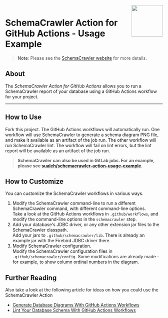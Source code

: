 <img src="https://raw.githubusercontent.com/schemacrawler/SchemaCrawler/master/schemacrawler-website/src/site/resources/images/schemacrawler_logo.png" height="100px" width="100px" align="right" />

# SchemaCrawler Action for GitHub Actions - Usage Example

> **Note**: Please see the [SchemaCrawler website](https://www.schemacrawler.com/) for more details.

## About

The *SchemaCrawler Action for GitHub Actions* allows you to run a SchemaCrawler report of your database using a GitHub Actions workflow for your project.


-----

## How to Use

Fork this project. The GitHub Actions workflows will automatically run. One workflow will use SchemaCrawler to generate a schema diagram PNG file, and make it available as an artifact of the job run. The other workflow will run SchemaCrawler lint. The workflow will fail on lint errors, but the lint report will be available as an artifact of the job run.

> **SchemaCrawler can also be used in GitLab jobs. For an example, please see [sualeh/schemacrawler-action-usage-example](https://gitlab.com/sualeh/schemacrawler-action-usage-example).**

## How to Customize

You can customize the SchemaCrawler workflows in various ways.

1. Modify the SchemaCrawler command-line to run a different SchemaCrawler command, with different command-line options.  
Take a look at the GitHub Actions workflows in `.github/workflows`, and modify the command-line options in the `schemacrawler` step.
2. Add your database's JDBC driver, or any other extension jar files to the SchemaCrawler classpath.  
Add your jars to `.github/schemacrawler/lib`. There is already an example jar with the Firebird JDBC driver there.
3. Modify SchemaCrawler configuration.  
Modify the SchemaCrawler configuration files in `.github/schemacrawler/config`. Some modifications are already made - for example, to show column ordinal numbers in the diagram.

## Further Reading

Also take a look at the following article for ideas on how you could use the SchemaCrawler Action
- [Generate Database Diagrams With GitHub Actions Workflows](https://dev.to/sualeh/generate-database-diagrams-with-github-actions-workflows-4l96)
- [Lint Your Database Schema With GitHub Actions Workflows](https://dev.to/sualeh/lint-your-database-schema-with-github-actions-workflows-57cg)

